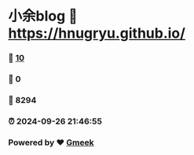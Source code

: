 # 小余blog :link: https://hnugryu.github.io/ 
### :page_facing_up: [10](https://hnugryu.github.io//tag.html) 
### :speech_balloon: 0 
### :hibiscus: 8294 
### :alarm_clock: 2024-09-26 21:46:55 
### Powered by :heart: [Gmeek](https://github.com/Meekdai/Gmeek)

